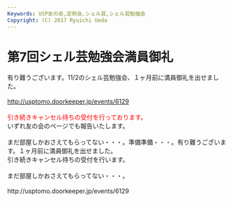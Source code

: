 ```yaml
---
Keywords: USP友の会,定例会,シェル芸,シェル芸勉強会
Copyright: (C) 2017 Ryuichi Ueda
---
```


# <!--:ja-->第7回シェル芸勉強会満員御礼<!--:-->
<!--:ja-->有り難うございます。11/2のシェル芸勉強会、１ヶ月前に満員御礼を出せました。<br />
<br />
<a href="http://usptomo.doorkeeper.jp/events/6129" target="_blank">http://usptomo.doorkeeper.jp/events/6129</a><br />
<br />
<span style="color: #ff0000;">引き続きキャンセル待ちの受付を行っております。</span><br />
いずれ友の会のページでも報告いたします。<br />
<br />
まだ部屋しかおさえてもらってない・・・。準備準備・・・。<!--:--><!--:en-->有り難うございます。１ヶ月前に満員御礼を出せました。<br />
引き続きキャンセル待ちの受付を行います。<br />
<br />
まだ部屋しかおさえてもらってない・・・。<br />
<br />
http://usptomo.doorkeeper.jp/events/6129<!--:-->
